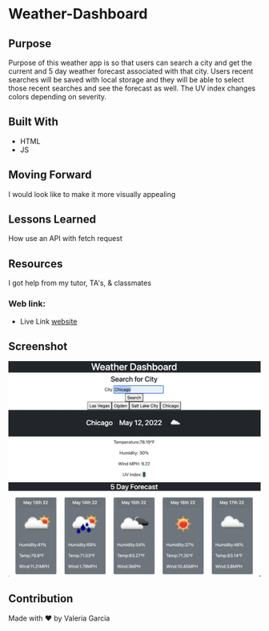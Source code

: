 # Weather-Dashboard
## Purpose
Purpose of this weather app is so that users can search a city and get the current and 5 day weather forecast associated with that city. Users recent searches will be saved with local storage and they will be able to select those recent searches and see the forecast as well. The UV index changes colors depending on severity.
## Built With
* HTML
* JS
## Moving Forward
I would look like to make it more visually appealing
## Lessons Learned
How use an API with fetch request
## Resources
I got help from my tutor, TA's, & classmates
### Web link:
- Live Link [website](https://vhivestate.github.io/Weather-Dashboard/)
## Screenshot
![Weather-Dashboard-Screenshot](./assets/images/weather-screenshot.png)
## Contribution
Made with ❤️ by Valeria Garcia